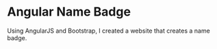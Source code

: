 Angular Name Badge
=========================
Using AngularJS and Bootstrap, I created a website that creates a name badge.